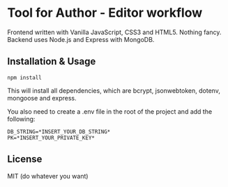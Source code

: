 # Tool for Author - Editor workflow

Frontend written with Vanilla JavaScript, CSS3 and HTML5. Nothing fancy.
Backend uses Node.js and Express with MongoDB.

## Installation & Usage
```
npm install
```
This will install all dependencies, which are bcrypt, jsonwebtoken, dotenv, mongoose and express.

You also need to create a .env file in the root of the project and add the following:
```
DB_STRING=*INSERT_YOUR_DB_STRING*
PK=*INSERT_YOUR_PRIVATE_KEY*
```

## License
MIT (do whatever you want)
